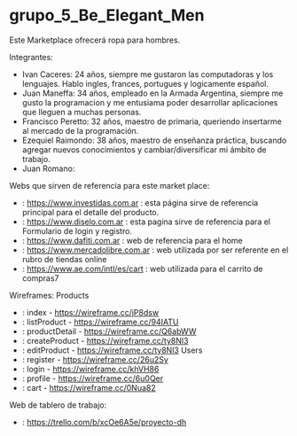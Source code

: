 # grupo_5_Be_Elegant_Men

Este Marketplace ofrecerá ropa para hombres.

Integrantes:

* Ivan Caceres: 24 años, siempre me gustaron las computadoras y los lenguajes. Hablo ingles, frances, portugues y logicamente español. 
* Juan Maneffa: 34 años, empleado en la Armada Argentina, siempre me gusto la programacion y me entusiama poder desarrollar aplicaciones que lleguen a muchas personas.
* Francisco Peretto: 32 años, maestro de primaria, queriendo insertarme al mercado de la programación.
* Ezequiel Raimondo: 38 años, maestro de enseñanza práctica, buscando agregar nuevos conocimientos y cambiar/diversificar mi ámbito de trabajo.
* Juan Romano:

Webs que sirven de referencia para este market place:
* : https://www.investidas.com.ar : esta página sirve de referencia principal para el detalle del producto.
* : https://www.diselo.com.ar : esta pagina sirve de referencia para el Formulario de login y registro.
* : https://www.dafiti.com.ar : web de referencia para el home
* : https://www.mercadolibre.com.ar : web utilizada por ser referente en el rubro de tiendas online
* : https://www.ae.com/intl/es/cart : web utilizada para el carrito de compras7

Wireframes:
Products
* : index - https://wireframe.cc/jP8dsw
* : listProduct - https://wireframe.cc/94IATU
* : productDetail - https://wireframe.cc/Q6abWW
* : createProduct - https://wireframe.cc/ty8Nl3
* : editProduct - https://wireframe.cc/ty8Nl3
Users
* : register - https://wireframe.cc/26u2Sy
* : login - https://wireframe.cc/khVH86
* : profile - https://wireframe.cc/6u0Qer
* : cart - https://wireframe.cc/0Nua82

Web de tablero de trabajo:
* : https://trello.com/b/xcOe6A5e/proyecto-dh
